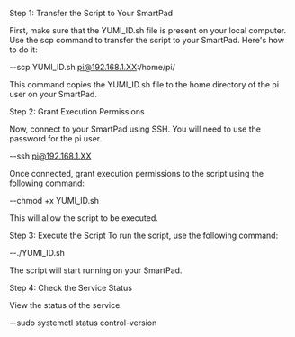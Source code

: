 Step 1: Transfer the Script to Your SmartPad

First, make sure that the YUMI_ID.sh file is present on your local computer. Use the scp command to transfer the script to your SmartPad. Here's how to do it:

--scp YUMI_ID.sh pi@192.168.1.XX:/home/pi/

This command copies the YUMI_ID.sh file to the home directory of the pi user on your SmartPad.

Step 2: Grant Execution Permissions

Now, connect to your SmartPad using SSH. You will need to use the password for the pi user.

--ssh pi@192.168.1.XX

Once connected, grant execution permissions to the script using the following command:

--chmod +x YUMI_ID.sh

This will allow the script to be executed.

Step 3: Execute the Script
To run the script, use the following command:

--./YUMI_ID.sh

The script will start running on your SmartPad.

Step 4: Check the Service Status

View the status of the service:

--sudo systemctl status control-version
